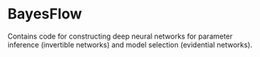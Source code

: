 # BayesFlow
Contains code for constructing deep neural networks for parameter inference (invertible networks) and model selection (evidential networks).
